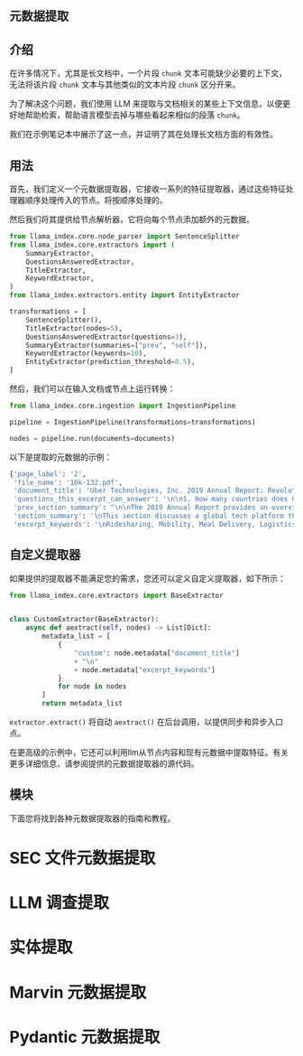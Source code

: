 ## 元数据提取

## 介绍

在许多情况下，尤其是长文档中，一个片段 `chunk` 文本可能缺少必要的上下文，无法将该片段 `chunk` 文本与其他类似的文本片段 `chunk` 区分开来。

为了解决这个问题，我们使用 LLM 来提取与文档相关的某些上下文信息，以便更好地帮助检索，帮助语言模型去掉与哪些看起来相似的段落 `chunk`。

我们在示例笔记本中展示了这一点，并证明了其在处理长文档方面的有效性。

## 用法

首先，我们定义一个元数据提取器，它接收一系列的特征提取器，通过这些特征处理器顺序处理传入的节点。将按顺序处理的。

然后我们将其提供给节点解析器，它将向每个节点添加额外的元数据。

``` python
from llama_index.core.node_parser import SentenceSplitter
from llama_index.core.extractors import (
    SummaryExtractor,
    QuestionsAnsweredExtractor,
    TitleExtractor,
    KeywordExtractor,
)
from llama_index.extractors.entity import EntityExtractor

transformations = [
    SentenceSplitter(),
    TitleExtractor(nodes=5),
    QuestionsAnsweredExtractor(questions=3),
    SummaryExtractor(summaries=["prev", "self"]),
    KeywordExtractor(keywords=10),
    EntityExtractor(prediction_threshold=0.5),
]
``` 
然后，我们可以在输入文档或节点上运行转换：

``` python
from llama_index.core.ingestion import IngestionPipeline

pipeline = IngestionPipeline(transformations=transformations)

nodes = pipeline.run(documents=documents)
```
以下是提取的元数据的示例：

``` python
{'page_label': '2',
 'file_name': '10k-132.pdf',
 'document_title': 'Uber Technologies, Inc. 2019 Annual Report: Revolutionizing Mobility and Logistics Across 69 Countries and 111 Million MAPCs with $65 Billion in Gross Bookings',
 'questions_this_excerpt_can_answer': '\n\n1. How many countries does Uber Technologies, Inc. operate in?\n2. What is the total number of MAPCs served by Uber Technologies, Inc.?\n3. How much gross bookings did Uber Technologies, Inc. generate in 2019?',
 'prev_section_summary': "\n\nThe 2019 Annual Report provides an overview of the key topics and entities that have been important to the organization over the past year. These include financial performance, operational highlights, customer satisfaction, employee engagement, and sustainability initiatives. It also provides an overview of the organization's strategic objectives and goals for the upcoming year.",
 'section_summary': '\nThis section discusses a global tech platform that serves multiple multi-trillion dollar markets with products leveraging core technology and infrastructure. It enables consumers and drivers to tap a button and get a ride or work. The platform has revolutionized personal mobility with ridesharing and is now leveraging its platform to redefine the massive meal delivery and logistics industries. The foundation of the platform is its massive network, leading technology, operational excellence, and product expertise.',
 'excerpt_keywords': '\nRidesharing, Mobility, Meal Delivery, Logistics, Network, Technology, Operational Excellence, Product Expertise, Point A, Point B'}
``` 

## 自定义提取器
如果提供的提取器不能满足您的需求，您还可以定义自定义提取器，如下所示：

``` python
from llama_index.core.extractors import BaseExtractor


class CustomExtractor(BaseExtractor):
    async def aextract(self, nodes) -> List[Dict]:
        metadata_list = [
            {
                "custom": node.metadata["document_title"]
                + "\n"
                + node.metadata["excerpt_keywords"]
            }
            for node in nodes
        ]
        return metadata_list
```

`extractor.extract()` 将自动 `aextract()` 在后台调用，以提供同步和异步入口点。

在更高级的示例中，它还可以利用llm从节点内容和现有元数据中提取特征。有关更多详细信息，请参阅提供的元数据提取器的源代码。

## 模块
下面您将找到各种元数据提取器的指南和教程。

# SEC 文件元数据提取
# LLM 调查提取
# 实体提取
# Marvin 元数据提取
# Pydantic 元数据提取